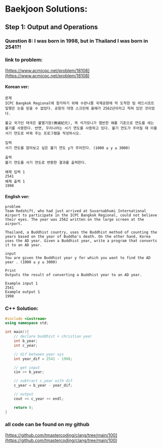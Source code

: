 # **Baekjoon Solutions:** 
## **Step 1: Output and Operations**
### **Question 8: I was born in 1998, but in Thailand I was born in 2541?!**
### **link to problem:**
[https://www.acmicpc.net/problem/18108](https://www.acmicpc.net/problem/18108)
#### **Korean ver**:
```
문제
ICPC Bangkok Regional에 참가하기 위해 수완나품 국제공항에 막 도착한 팀 레드시프트 일행은 눈을 믿을 수 없었다. 공항의 대형 스크린에 올해가 2562년이라고 적혀 있던 것이었다.

불교 국가인 태국은 불멸기원(佛滅紀元), 즉 석가모니가 열반한 해를 기준으로 연도를 세는 불기를 사용한다. 반면, 우리나라는 서기 연도를 사용하고 있다. 불기 연도가 주어질 때 이를 서기 연도로 바꿔 주는 프로그램을 작성하시오.

입력
서기 연도를 알아보고 싶은 불기 연도 y가 주어진다. (1000 ≤ y ≤ 3000)

출력
불기 연도를 서기 연도로 변환한 결과를 출력한다.

예제 입력 1 
2541
예제 출력 1 
1998
```
#### **English ver**:
```
problem
Team Redshift, who had just arrived at Suvarnabhumi International Airport to participate in the ICPC Bangkok Regional, could not believe their eyes. The year was 2562 written on the large screen at the airport.

Thailand, a Buddhist country, uses the Buddhist method of counting the years based on the year of Buddha's death. On the other hand, Korea uses the AD year. Given a Buddhist year, write a program that converts it to an AD year.

input
You are given the Buddhist year y for which you want to find the AD year . (1000 ≤ y ≤ 3000)

Print
Outputs the result of converting a Buddhist year to an AD year.

Example input 1 
2541
Example output 1 
1998
```

### **C++ Solution**:
```c++
#include <iostream>
using namespace std;

int main(){
    // declare buddhist + christian year
    int b_year;
    int c_year;

    // dif between year sys
    int year_dif = 2541 - 1998;

    // get input
    cin >> b_year;

    // subtract c_year with dif
    c_year = b_year - year_dif;

    // output
    cout << c_year << endl;

    return 0;
}
```

### **all code can be found on my github**
[https://github.com/tmastercoding/clang/tree/main/100](https://github.com/tmastercoding/clang/tree/main/100)
